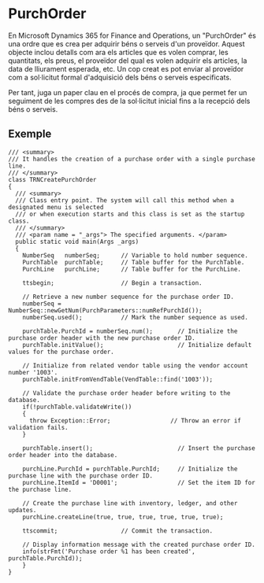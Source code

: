 # PurchOrder
En Microsoft Dynamics 365 for Finance and Operations, un "PurchOrder" és una ordre que es crea per adquirir 
béns o serveis d'un proveïdor. Aquest objecte inclou detalls com ara els articles que es volen comprar, les quantitats,
els preus, el proveïdor del qual es volen adquirir els articles, la data de lliurament esperada, etc. Un cop creat es pot
enviar al proveïdor com a sol·licitut formal d'adquisició dels béns o serveis especificats. 

Per tant, juga un paper clau en el procés de compra, ja que permet fer un seguiment de les compres des de la sol·licitut 
inicial fins a la recepció dels béns o serveis.

## Exemple
```
/// <summary>
/// It handles the creation of a purchase order with a single purchase line.
/// </summary>
class TRNCreatePurchOrder
{
  /// <summary>
  /// Class entry point. The system will call this method when a designated menu is selected 
  /// or when execution starts and this class is set as the startup class. 
  /// </summary>
  /// <param name = "_args"> The specified arguments. </param>
  public static void main(Args _args)
  {
    NumberSeq   numberSeq;      // Variable to hold number sequence.
    PurchTable  purchTable;     // Table buffer for the PurchTable.
    PurchLine   purchLine;      // Table buffer for the PurchLine.

    ttsbegin;                   // Begin a transaction.

    // Retrieve a new number sequence for the purchase order ID.
    numberSeq = NumberSeq::newGetNum(PurchParameters::numRefPurchId());
    numberSeq.used();           // Mark the number sequence as used.

    purchTable.PurchId = numberSeq.num();       // Initialize the purchase order header with the new purchase order ID.
    purchTable.initValue();                     // Initialize default values for the purchase order.

    // Initialize from related vendor table using the vendor account number '1003'.
    purchTable.initFromVendTable(VendTable::find('1003'));

    // Validate the purchase order header before writing to the database.
    if(!purchTable.validateWrite())
    {
      throw Exception::Error;                 // Throw an error if validation fails.
    }

    purchTable.insert();                        // Insert the purchase order header into the database.
       
    purchLine.PurchId = purchTable.PurchId;     // Initialize the purchase line with the purchase order ID.
    purchLine.ItemId = 'D0001';                 // Set the item ID for the purchase line.

    // Create the purchase line with inventory, ledger, and other updates.
    purchLine.createLine(true, true, true, true, true, true);
 
    ttscommit;                  // Commit the transaction.

    // Display information message with the created purchase order ID.
    info(strFmt('Purchase order %1 has been created', purchTable.PurchId));  
    }
}
```
